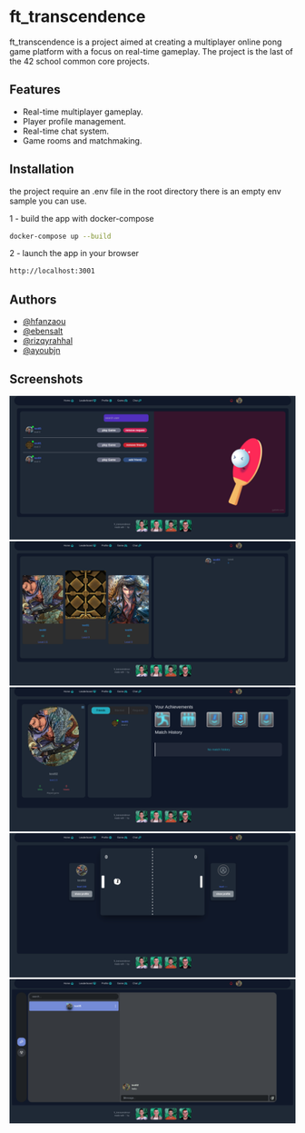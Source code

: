 
# ft_transcendence

ft_transcendence is a project aimed at creating a multiplayer online pong game platform with a focus on real-time gameplay. The project is the last of the 42 school common core projects.


## Features

- Real-time multiplayer gameplay.
- Player profile management.
- Real-time chat system.
- Game rooms and matchmaking.

## Installation

the project require an .env file in the root directory there is an empty env sample you can use.

1 - build the app with docker-compose
```bash
docker-compose up --build
```
2 - launch the app in your browser
```bash
http://localhost:3001
```


    
## Authors

- [@hfanzaou](https://www.github.com/hfanzaou)
- [@ebensalt](https://www.github.com/EBensalt)
- [@rizqyrahhal](https://www.github.com/rizqyrahhal)
- [@ayoubjn](https://www.github.com/ayoubjn)


## Screenshots

![App Screenshot](1.png)
![App Screenshot2](2.png)
![App Screenshot3](3.png)
![App Screenshot4](4.png)
![App Screenshot5](5.png)

